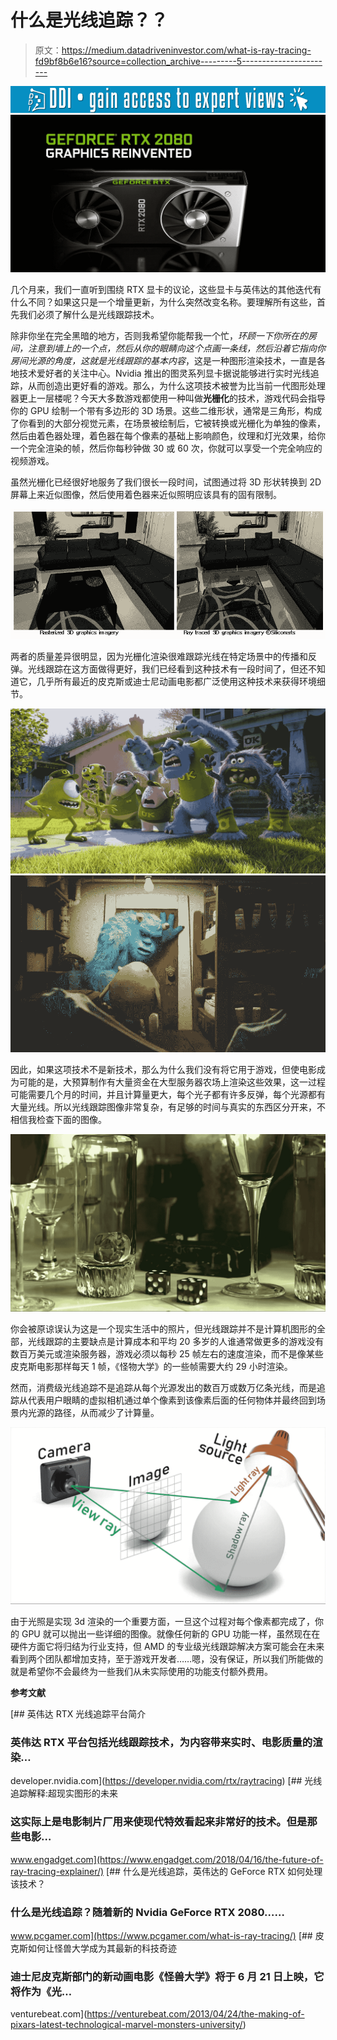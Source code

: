 # 什么是光线追踪？？

> 原文：<https://medium.datadriveninvestor.com/what-is-ray-tracing-fd9bf8b6e16?source=collection_archive---------5----------------------->

[![](img/69221992aef8a7719fdcb6406e589f9b.png)](http://www.track.datadriveninvestor.com/1B9E)![](img/1808e036b7364f8cd3d9637a9ffc2916.png)

几个月来，我们一直听到围绕 RTX 显卡的议论，这些显卡与英伟达的其他迭代有什么不同？如果这只是一个增量更新，为什么突然改变名称。要理解所有这些，首先我们必须了解什么是光线跟踪技术。

除非你坐在完全黑暗的地方，否则我希望你能帮我一个忙，*环顾一下你所在的房间，注意到墙上的一个点，然后从你的眼睛向这个点画一条线，然后沿着它指向你房间光源的角度，这就是光线跟踪的基本内容*，这是一种图形渲染技术，一直是各地技术爱好者的关注中心。Nvidia 推出的图灵系列显卡据说能够进行实时光线追踪，从而创造出更好看的游戏。那么，为什么这项技术被誉为比当前一代图形处理器更上一层楼呢？今天大多数游戏都使用一种叫做**光栅化**的技术，游戏代码会指导你的 GPU 绘制一个带有多边形的 3D 场景。这些二维形状，通常是三角形，构成了你看到的大部分视觉元素，在场景被绘制后，它被转换或光栅化为单独的像素，然后由着色器处理，着色器在每个像素的基础上影响颜色，纹理和灯光效果，给你一个完全渲染的帧，然后你每秒钟做 30 或 60 次，你就可以享受一个完全响应的视频游戏。

虽然光栅化已经很好地服务了我们很长一段时间，试图通过将 3D 形状转换到 2D 屏幕上来近似图像，然后使用着色器来近似照明应该具有的固有限制。

![](img/50a7f94b3a92627d2c295265fac23c56.png)

两者的质量差异很明显，因为光栅化渲染很难跟踪光线在特定场景中的传播和反弹。光线跟踪在这方面做得更好，我们已经看到这种技术有一段时间了，但还不知道它，几乎所有最近的皮克斯或迪士尼动画电影都广泛使用这种技术来获得环境细节。

![](img/49338500571f232b3b60c8179ed04772.png)![](img/94dc11d7861840c4ee856e31b428986f.png)

因此，如果这项技术不是新技术，那么为什么我们没有将它用于游戏，但使电影成为可能的是，大预算制作有大量资金在大型服务器农场上渲染这些效果，这一过程可能需要几个月的时间，并且计算量更大，每个光子都有许多反弹，每个光源都有大量光线。所以光线跟踪图像非常复杂，有足够的时间与真实的东西区分开来，不相信我检查下面的图像。

![](img/447e2981d2551ae418d17adb075b090f.png)

你会被原谅误认为这是一个现实生活中的照片，但光线跟踪并不是计算机图形的全部，光线跟踪的主要缺点是计算成本和平均 20 多岁的人谁通常做更多的游戏没有数百万美元或渲染服务器，游戏必须以每秒 25 帧左右的速度渲染，而不是像某些皮克斯电影那样每天 1 帧，《怪物大学》的一些帧需要大约 29 小时渲染。

然而，消费级光线追踪不是追踪从每个光源发出的数百万或数万亿条光线，而是追踪从代表用户眼睛的虚拟相机通过单个像素到该像素后面的任何物体并最终回到场景内光源的路径，从而减少了计算量。

![](img/ff366f04da90097e4478b2d5c1a80164.png)

由于光照是实现 3d 渲染的一个重要方面，一旦这个过程对每个像素都完成了，你的 GPU 就可以抛出一些详细的图像。就像任何新的 GPU 功能一样，虽然现在在硬件方面它将归结为行业支持，但 AMD 的专业级光线跟踪解决方案可能会在未来看到两个团队都增加支持，至于游戏开发者……嗯，没有保证，所以我们所能做的就是希望你不会最终为一些我们从未实际使用的功能支付额外费用。

**参考文献**

[](https://developer.nvidia.com/rtx/raytracing) [## 英伟达 RTX 光线追踪平台简介

### 英伟达 RTX 平台包括光线跟踪技术，为内容带来实时、电影质量的渲染…

developer.nvidia.com](https://developer.nvidia.com/rtx/raytracing) [](https://www.engadget.com/2018/04/16/the-future-of-ray-tracing-explainer/) [## 光线追踪解释:超现实图形的未来

### 这实际上是电影制片厂用来使现代特效看起来非常好的技术。但是那些电影…

www.engadget.com](https://www.engadget.com/2018/04/16/the-future-of-ray-tracing-explainer/) [](https://www.pcgamer.com/what-is-ray-tracing/) [## 什么是光线追踪，英伟达的 GeForce RTX 如何处理该技术？

### 什么是光线追踪？随着新的 Nvidia GeForce RTX 2080……

www.pcgamer.com](https://www.pcgamer.com/what-is-ray-tracing/) [](https://venturebeat.com/2013/04/24/the-making-of-pixars-latest-technological-marvel-monsters-university/) [## 皮克斯如何让怪兽大学成为其最新的科技奇迹

### 迪士尼皮克斯部门的新动画电影《怪兽大学》将于 6 月 21 日上映，它将作为《光…

venturebeat.com](https://venturebeat.com/2013/04/24/the-making-of-pixars-latest-technological-marvel-monsters-university/)